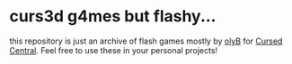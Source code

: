 # curs3d g4mes but flashy...
this repository is just an archive of flash games mostly by <a href="https://github.com/BinBashBanana">olyB</a> for <a href="https://sites.google.com/view/curs3d-c6ntral/">Cursed Central</a>. Feel free to use these in your personal projects!
